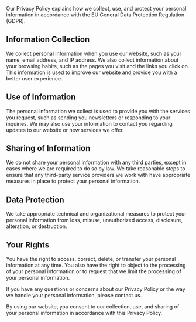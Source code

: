 Our Privacy Policy explains how we collect, use, and protect your personal information in accordance with the EU General Data Protection Regulation (GDPR).

## Information Collection

We collect personal information when you use our website, such as your name, email address, and IP address.
We also collect information about your browsing habits, such as the pages you visit and the links you click on.
This information is used to improve our website and provide you with a better user experience.

## Use of Information

The personal information we collect is used to provide you with the services you request, such as sending you newsletters or responding to your inquiries.
We may also use your information to contact you regarding updates to our website or new services we offer.

## Sharing of Information

We do not share your personal information with any third parties, except in cases where we are required to do so by law.
We take reasonable steps to ensure that any third-party service providers we work with have appropriate measures in place to protect your personal information.

## Data Protection

We take appropriate technical and organizational measures to protect your personal information from loss, misuse, unauthorized access, disclosure, alteration, or destruction.

## Your Rights

You have the right to access, correct, delete, or transfer your personal information at any time.
You also have the right to object to the processing of your personal information or to request that we limit the processing of your personal information.

If you have any questions or concerns about our Privacy Policy or the way we handle your personal information, please contact us.

By using our website, you consent to our collection, use, and sharing of your personal information in accordance with this Privacy Policy.
